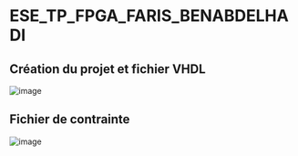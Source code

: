 # ESE_TP_FPGA_FARIS_BENABDELHADI
## Création du projet et fichier VHDL

![image](https://github.com/user-attachments/assets/cc96e5e8-a7f8-49ce-a5f3-19d23ffa2958)

## Fichier de contrainte

![image](https://github.com/user-attachments/assets/1a469142-2cc3-4db2-8517-a11b2742fae5)

